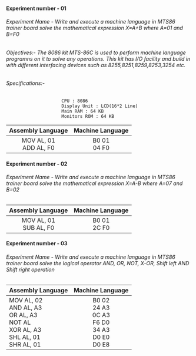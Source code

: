 #### Experiment number - 01
###### Experiment Name - Write and execute a machine language in MTS86 trainer board solve the mathematical expression X=A+B where A=01 and B=F0

###### Objectives:- The 8086 kit MTS-86C is used to perform machine language programns on it to solve any operations. This kit has I/O facility and build in with different interfacing devices such as 8255,8251,8259,8253,3254 etc.

###### Specifications:- 
                         CPU : 8086
                         Display Unit : LCD(16*2 Line)
                         Main RAM : 64 KB
                         Monitors ROM : 64 KB


| Assembly Language | Machine Language |
| :-:        |     :-:      |
|MOV AL,  01 <br> ADD AL,  F0|B0  01 <br> 04 F0|



#### Experiment number - 02
###### Experiment Name - Write and execute a machine language in MTS86 trainer board solve the mathematical expression X=A-B where A=07 and B=02
| Assembly Language | Machine Language |
| :-:        |     :-:      |
|MOV AL,  01 <br> SUB AL,  F0|B0  01 <br> 2C F0|


#### Experiment number - 03
###### Experiment Name - Write and execute a machine language in MTS86 trainer board solve the logical operator AND,  OR, NOT, X-OR,  Shift left AND Shift right operation
| Assembly Language | Machine Language |
| :-        |     :-:      |
|MOV AL,  02 <br> AND AL,  A3 <bR> OR AL, A3 <BR> NOT AL <BR> XOR AL, A3  <BR> SHL AL, 01 <BR> SHR AL, 01|B0  02 <br> 24 A3 <BR> 0C A3 <BR> F6 D0 <BR> 34 A3 <BR> D0 E0 <BR> D0 E8|
